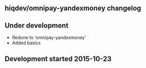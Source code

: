 hiqdev/omnipay-yandexmoney changelog
------------------------------------

## Under development

- Redone to 'omnipay-yandexmoney'
- Added basics

## Development started 2015-10-23

